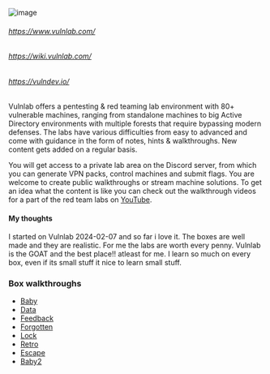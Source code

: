 ![image](https://images.squarespace-cdn.com/content/v1/645cd03992f04603f1cee0e6/3426e498-a8f5-49b0-b970-21727c7df786/dark_transparent_full_blue_small.png?format=1500w)


###### https://www.vulnlab.com/
###### https://wiki.vulnlab.com/
###### https://vulndev.io/

Vulnlab offers a pentesting & red teaming lab environment with 80+ vulnerable machines, ranging from standalone machines to big Active Directory environments with multiple forests that require bypassing modern defenses. The labs have various difficulties from easy to advanced and come with guidance in the form of notes, hints & walkthroughs. New content gets added on a regular basis.

You will get access to a private lab area on the Discord server, from which you can generate VPN packs, control machines and submit flags. You are welcome to create public walkthroughs or stream machine solutions. To get an idea what the content is like you can check out the walkthrough videos for a part of the red team labs on [YouTube](https://www.youtube.com/playlist?list=PLPBVZbjvnjVmAyAHZ2CRg-92zoH5z_386).



#### My thoughts

I started on Vulnlab 2024-02-07 and so far i love it. The boxes are well made and they are realistic. For me the labs are worth every penny. Vulnlab is the GOAT and the best place!! atleast for me. I learn so much on every box, even if its small stuff it nice to learn small stuff.


### Box walkthroughs
* [Baby](https://github.com/suljov/CTF-Walkthroughs/tree/main/vulnlab/baby)
* [Data](https://github.com/suljov/CTF-Walkthroughs/tree/main/vulnlab/Data)
* [Feedback](https://github.com/suljov/CTF-Walkthroughs/tree/main/vulnlab/Feedback)
* [Forgotten](https://github.com/suljov/CTF-Walkthroughs/tree/main/vulnlab/Forgotten)
* [Lock](https://github.com/suljov/CTF-Walkthroughs/tree/main/vulnlab/Lock)
* [Retro](https://github.com/suljov/CTF-Walkthroughs/tree/main/vulnlab/Retro)
* [Escape](https://github.com/suljov/CTF-Walkthroughs/tree/main/vulnlab/Escape)
* [Baby2](https://github.com/suljov/CTF-Walkthroughs/tree/main/vulnlab/Baby2)
